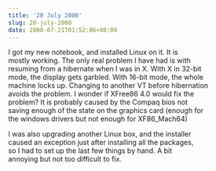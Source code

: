 ```yaml
---
title: '20 July 2000'
slug: 20-july-2000
date: 2000-07-21T01:52:06+08:00
---
```


I got my new notebook, and installed Linux on it. It is\
mostly working. The only real problem I have had is with\
resuming from a hibernate when I was in X. With X in 32-bit\
mode, the display gets garbled. With 16-bit mode, the whole\
machine locks up. Changing to another VT before hibernation\
avoids the problem. I wonder if XFree86 4.0 would fix the\
problem? It is probably caused by the Compaq bios not\
saving enough of the state on the graphics card (enough for\
the windows drivers but not enough for XF86\_Mach64)

I was also upgrading another Linux box, and the installer\
caused an exception just after installing all the packages,\
so I had to set up the last few things by hand. A bit\
annoying but not too difficult to fix.
